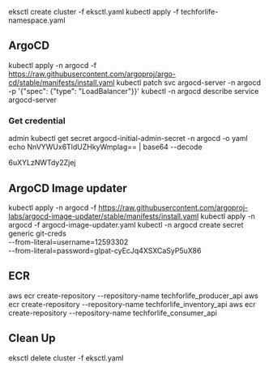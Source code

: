 eksctl create cluster -f eksctl.yaml 
kubectl apply -f techforlife-namespace.yaml

## ArgoCD
kubectl apply -n argocd -f https://raw.githubusercontent.com/argoproj/argo-cd/stable/manifests/install.yaml
kubectl patch svc argocd-server -n argocd -p '{"spec": {"type": "LoadBalancer"}}'
kubectl -n argocd describe service argocd-server

### Get credential
admin
kubectl get secret argocd-initial-admin-secret -n argocd -o yaml
echo NnVYWUx6TldUZHkyWmplag== | base64 --decode

6uXYLzNWTdy2Zjej

## ArgoCD Image updater
kubectl apply -n argocd -f https://raw.githubusercontent.com/argoproj-labs/argocd-image-updater/stable/manifests/install.yaml
kubectl apply -n argocd -f argocd-image-updater.yaml
kubectl -n argocd create secret generic git-creds \
  --from-literal=username=12593302 \
  --from-literal=password=glpat-cyEcJq4XSXCaSyP5uX86


## ECR
aws ecr create-repository --repository-name techforlife_producer_api
aws ecr create-repository --repository-name techforlife_inventory_api
aws ecr create-repository --repository-name techforlife_consumer_api

## Clean Up
eksctl delete cluster -f eksctl.yaml